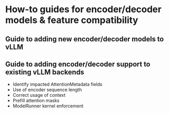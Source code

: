 # How-to guides for encoder/decoder models & feature compatibility

## Guide to adding new encoder/decoder models to vLLM

## Guide to adding encoder/decoder support to existing vLLM backends

* Identify impacted AttentionMetadata fields
* Use of encoder sequence length
* Correct usage of context
* Prefill attention masks
* ModelRunner kernel enforcement
